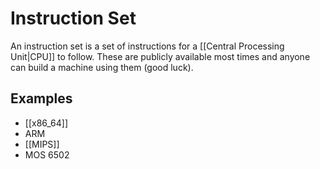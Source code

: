 # Instruction Set
An instruction set is a set of instructions for a [[Central Processing Unit|CPU]] to follow. These are publicly available most times and anyone can build a machine using them (good luck).

## Examples
- [[x86_64]]
- ARM
- [[MIPS]]
- MOS 6502